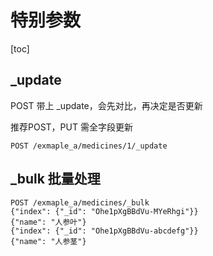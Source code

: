 # 特别参数

[toc]

## _update

POST 带上 _update，会先对比，再决定是否更新

推荐POST，PUT 需全字段更新

```text
POST /exmaple_a/medicines/1/_update
```

## _bulk 批量处理

```text
POST /exmaple_a/medicines/_bulk
{"index": {"_id": "Ohe1pXgBBdVu-MYeRhgi"}}
{"name": "人参叶"}
{"index": {"_id": "Ohe1pXgBBdVu-abcdefg"}}
{"name": "人参茎"}
```
